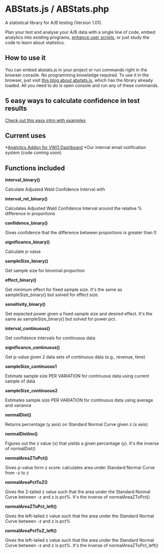 ABStats.js / ABStats.php
==========

A statistical library for A/B testing (Version 1.01). 

Plan your test and analyse your A/B data with a single line of code, embed analytics into existing programs, [enhance user scripts](http://goodui.org/vwoaddon), or just study the code to learn about statistics.

How to use it
----------------------

You can embed abstats.js in your project or run commands right in the browser console. No programming knowledge required. To use it in the browser, just visit [this blog about abstats.js](http://vladmalik.com/2015/02/23/5-ways-to-get-confidence-with-abstats-js), which has the library already loaded. All you need to do is open console and run any of these commands.

5 easy ways to calculate confidence in test results
----------------------
[Check out this easy intro with examples](http://vladmalik.com/2015/02/23/5-ways-to-get-confidence-with-abstats-js/)

Current uses
----------------------

*[Analytics Addon for VWO Dashboard](http://goodui.org/vwoaddon/)
*Our internal email notification system (code coming soon)

Functions included
----------------------

**interval_binary()**

Calculate Adjusted Wald Confidence Interval with 

**interval_rel_binary()**

Calculates Adjusted Wald Confidence Interval around the relative % difference in proportions

**confidence_binary()**

Gives confidence that the difference between proportions is greater than 0

**significance_binary()**

Calculate p-value

**sampleSize_binary()**

Get sample size for binomial proportion

**effect_binary()**

Get minimum effect for fixed sample size. It's the same as sampleSize_binary() but solved for effect size.

**sensitivity_binary()**

Get expected power given a fixed sample size and desired effect. It's the same as sampleSize_binary() but solved for power pct.

**interval_continuous()**

Get confidence intervals for continuous data

**significance_continuous()**

Get p-value given 2 data sets of continuous data (e.g., revenue, time)

**sampleSize_continuous1**

Estimate sample size PER VARIATION for continuous data using current sample of data

**sampleSize_continuous2**

Estimates sample size PER VARIATION for continuous data using average and variance

**normalDist()**

Returns percentage (y axis) on Standard Normal Curve given z (x axis)

**normalDistInv()**

Figures out the z value (x) that yields a given percentage (y). It's the inverse of normalDist()

**normalAreaZToPct()**

Gives p-value form z score: calculates area under Standard Normal Curve from -z to z

**normalAreaPctToZ()**

Gives the 2-tailed z value such that the area under the Standard Normal Curve between -z and z is pct%. It's the inverse of normalAreaZToPct()

**normalAreaZToPct_left()**

Gives the left-tailed z value such that the area under the Standard Normal Curve between -z and z is pct%

**normalAreaPctToZ_left()**

Gives the left-tailed z value such that the area under the Standard Normal Curve between -z and z is pct%. It's the inverse of normalAreaZToPct_left()
